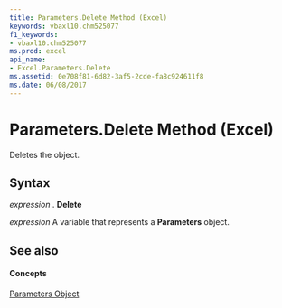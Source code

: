 ```yaml
---
title: Parameters.Delete Method (Excel)
keywords: vbaxl10.chm525077
f1_keywords:
- vbaxl10.chm525077
ms.prod: excel
api_name:
- Excel.Parameters.Delete
ms.assetid: 0e708f81-6d82-3af5-2cde-fa8c924611f8
ms.date: 06/08/2017
---
```



# Parameters.Delete Method (Excel)

Deletes the object.


## Syntax

 _expression_ . **Delete**

 _expression_ A variable that represents a **Parameters** object.


## See also


#### Concepts


[Parameters Object](Excel.Parameters.md)

